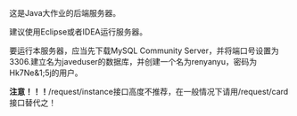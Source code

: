 这是Java大作业的后端服务器。

建议使用Eclipse或者IDEA运行服务器。

要运行本服务器，应当先下载MySQL Community Server，并将端口号设置为3306.建立名为javeduser的数据库，并创建一个名为renyanyu，密码为Hk7Ne&1;5j的用户。

**注意！！！**/request/instance接口高度不推荐，在一般情况下请用/request/card接口替代之！
